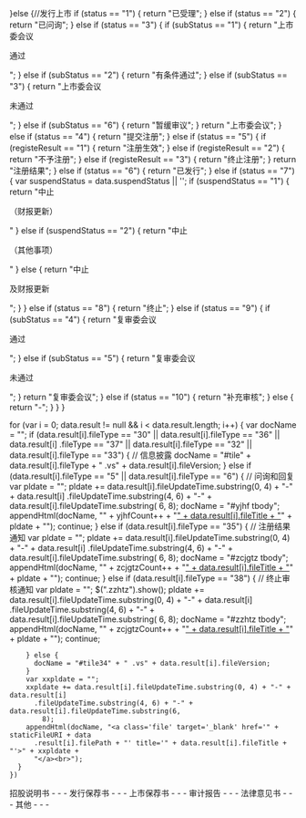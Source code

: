   }else {//发行上市
    if (status == "1") {
      return "已受理";
    } else if (status == "2") {
      return "已问询";
    } else if (status == "3") {
      if (subStatus == "1") {
        return "上市委会议<p>通过</p>";
      } else if (subStatus == "2") {
        return "有条件通过";
      } else if (subStatus == "3") {
        return "上市委会议<p>未通过</p>";
      } else if (subStatus == "6") {
        return "暂缓审议";
      }
      return "上市委会议";
    } else if (status == "4") {
      return "提交注册";
    } else if (status == "5") {
      if (registeResult == "1") {
        return "注册生效";
      } else if (registeResult == "2") {
        return "不予注册";
      } else if (registeResult == "3") {
        return "终止注册";
      }
      return "注册结果";
    } else if (status == "6") {
      return "已发行";
    } else if (status == "7") {
      var suspendStatus = data.suspendStatus || '';
      if (suspendStatus == "1") {
        return "中止<p>（财报更新）</p>"
      } else if (suspendStatus == "2") {
        return "中止<p>（其他事项）</p>"
      } else {
        return "中止<p>及财报更新</p>";
      }
    } else if (status == "8") {
      return "终止";
    } else if (status == "9") {
      if (subStatus == "4") {
        return "复审委会议<p>通过</p>";
      } else if (subStatus == "5") {
        return "复审委会议<p>未通过</p>";
      }
      return "复审委会议";
    } else if (status == "10") {
      return "补充审核";
    } else {
      return "-";
    }
  }
}
  

 for (var i = 0; data.result != null && i < data.result.length; i++) {
        var docName = "";
        if (data.result[i].fileType == "30" || data.result[i].fileType == "36" || data.result[i]
          .fileType == "37" || data.result[i].fileType == "32" || data.result[i].fileType ==
          "33") { // 信息披露
          docName = "#tile" + data.result[i].fileType + " .vs" + data.result[i].fileVersion;
        } else if (data.result[i].fileType == "5" || data.result[i].fileType == "6") { // 问询和回复
          var pldate = "";
          pldate += data.result[i].fileUpdateTime.substring(0, 4) + "-" + data.result[i]
            .fileUpdateTime.substring(4, 6) + "-" + data.result[i].fileUpdateTime.substring(
              6, 8);
          docName = "#yjhf tbody";
          appendHtml(docName, "<tr><td style='text-align:center'>" + yjhfCount++ +
            "</td><td><a class='file' target='_blank' href='" + staticFileURI + data
              .result[i].filePath + "'>" + data.result[i].fileTitle +
            "</a></td><td style='text-align:center'>" + pldate + "</td></tr>");
          continue;
        } else if (data.result[i].fileType == "35") { // 注册结果通知
          var pldate = "";
          pldate += data.result[i].fileUpdateTime.substring(0, 4) + "-" + data.result[i]
            .fileUpdateTime.substring(4, 6) + "-" + data.result[i].fileUpdateTime.substring(
              6, 8);
          docName = "#zcjgtz tbody";
          appendHtml(docName, "<tr><td style='text-align:center'>" + zcjgtzCount++ +
            "</td><td><a class='file' target='_blank' href='" + staticFileURI + data
              .result[i].filePath + "'>" + data.result[i].fileTitle +
            "</a></td><td style='text-align:center'>" + pldate + "</td></tr>");
          continue;
        } else if (data.result[i].fileType == "38") { // 终止审核通知
          var pldate = "";
          $(".zzhtz").show();
          pldate += data.result[i].fileUpdateTime.substring(0, 4) + "-" + data.result[i]
            .fileUpdateTime.substring(4, 6) + "-" + data.result[i].fileUpdateTime.substring(
              6, 8);
          docName = "#zzhtz tbody";
          appendHtml(docName, "<tr><td style='text-align:center'>" + zcjgtzCount++ + "</td><td><a class='file' target='_blank' href='" + staticFileURI + data.result[i].filePath + "'>" + data.result[i].fileTitle + "</a></td><td style='text-align:center'>" + pldate + "</td></tr>");
          continue;

        } else {
          docName = "#tile34" + " .vs" + data.result[i].fileVersion;
        }
        var xxpldate = "";
        xxpldate += data.result[i].fileUpdateTime.substring(0, 4) + "-" + data.result[i]
          .fileUpdateTime.substring(4, 6) + "-" + data.result[i].fileUpdateTime.substring(6,
            8);
        appendHtml(docName, "<a class='file' target='_blank' href='" + staticFileURI + data
          .result[i].filePath + "' title='" + data.result[i].fileTitle + "'>" + xxpldate +
          "</a><br>");
      }
    })

  <tr id="tile30">
      <th id="typeDesc">招股说明书</th>
      <td class="vs1">-</td>
      <td class="vs2">-</td>
      <td class="vs3">-</td>
    </tr>
    <tr id="tile36">
      <th>发行保荐书</th>
      <td class="vs1">-</td>
      <td class="vs2">-</td>
      <td class="vs3">-</td>
    </tr>
    <tr id="tile37">
      <th>上市保荐书</th>
      <td class="vs1">-</td>
      <td class="vs2">-</td>
      <td class="vs3">-</td>
    </tr>
    <tr id="tile32">
      <th>审计报告</th>
      <td class="vs1">-</td>
      <td class="vs2">-</td>
      <td class="vs3">-</td>
    </tr>
    <tr id="tile33">
      <th>法律意见书</th>
      <td class="vs1">-</td>
      <td class="vs2">-</td>
      <td class="vs3">-</td>
    </tr>
    <tr id="tile34">
      <th>其他</th>
      <td class="vs1">-</td>
      <td class="vs2">-</td>
      <td class="vs3">-</td>
    </tr>
  </table>